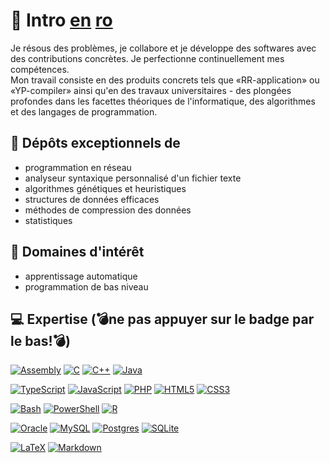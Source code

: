 # 💫 Intro [en](./README.md) [ro](./README_RO.md)

<p>Je résous des problèmes, je collabore et je développe des softwares avec des contributions concrètes. Je perfectionne continuellement mes compétences. <br> Mon travail consiste en des produits concrets tels que «RR-application» ou «YP-compiler» ainsi qu'en des travaux universitaires - des plongées profondes dans les facettes théoriques de l'informatique, des algorithmes et des langages de programmation.</p>

## 🌱 Dépôts exceptionnels de
- programmation en réseau
- analyseur syntaxique personnalisé d'un fichier texte
- algorithmes génétiques et heuristiques
- structures de données efficaces
- méthodes de compression des données
- statistiques

## 🔭 Domaines d'intérêt
- apprentissage automatique
- programmation de bas niveau

## 💻 Expertise (💣ne pas appuyer sur le badge par le bas!💣)

[![Assembly](https://img.shields.io/badge/_-ASM-E0E1DD.svg?style=for-the-badge&logo=assemblyscript&logoColor=black)](#)
[![C](https://img.shields.io/badge/c-E0E1DD.svg?style=for-the-badge&logo=c&logoColor=black)](https://github.com/petru-braha/RR-application)
[![C++](https://img.shields.io/badge/c++-E0E1DD.svg?style=for-the-badge&logo=c%2B%2B&logoColor=black)](https://github.com/petru-braha/YP-compiler)
[![Java](https://img.shields.io/badge/java-E0E1DD.svg?style=for-the-badge&logo=openjdk&logoColor=black)](https://github.com/petru-braha/class-java)

[![TypeScript](https://img.shields.io/badge/typescript-778DA9.svg?style=for-the-badge&logo=typescript&logoColor=black)](https://github.com/E3-GiftHub/GiftHub)
[![JavaScript](https://img.shields.io/badge/JavaScript-778DA9?style=for-the-badge&logo=javascript&logoColor=black)](https://github.com/leftercosmin/TidyTogether)
[![PHP](https://img.shields.io/badge/php-778DA9.svg?style=for-the-badge&logo=php&logoColor=black)](https://github.com/leftercosmin/TidyTogether)
[![HTML5](https://img.shields.io/badge/html5-778DA9.svg?style=for-the-badge&logo=html5&logoColor=black)](https://github.com/petru-braha/class-web)
[![CSS3](https://img.shields.io/badge/css3-778DA9.svg?style=for-the-badge&logo=css&logoColor=black)](https://github.com/petru-braha/class-web)

[![Bash](https://img.shields.io/badge/bash_script-415A77.svg?style=for-the-badge&logo=gnu-bash&logoColor=white)](https://github.com/petru-braha/class-os)
[![PowerShell](https://img.shields.io/badge/PowerShell-415A77.svg?style=for-the-badge&logo=powershell&logoColor=white)](#)
[![R](https://img.shields.io/badge/r-415A77.svg?style=for-the-badge&logo=r&logoColor=white)](https://github.com/petru-braha/class-statistics)

[![Oracle](https://custom-icon-badges.demolab.com/badge/Oracle-1B263B?style=for-the-badge&logo=oracle&logoColor=white)](https://github.com/petru-braha/class-db)
[![MySQL](https://img.shields.io/badge/mysql-1B263B.svg?style=for-the-badge&logo=mysql&logoColor=white)](https://github.com/leftercosmin/TidyTogether)
[![Postgres](https://img.shields.io/badge/Postgres-1B263B.svg?style=for-the-badge&logo=postgresql&logoColor=white)](https://github.com/E3-GiftHub/GiftHub)
[![SQLite](https://img.shields.io/badge/SQLite-1B263B.svg?style=for-the-badge&logo=sqlite&logoColor=white)](#)

[![LaTeX](https://img.shields.io/badge/latex-0D1B2A.svg?style=for-the-badge&logo=latex&logoColor=white)](https://github.com/petru-braha/class-genetic)
[![Markdown](https://img.shields.io/badge/markdown-0D1B2A.svg?style=for-the-badge&logo=markdown&logoColor=white)](https://github.com/petru-braha/petru-braha)

